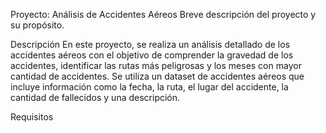 Proyecto: Análisis de Accidentes Aéreos
Breve descripción del proyecto y su propósito.

Descripción
En este proyecto, se realiza un análisis detallado de los accidentes aéreos con el objetivo de comprender la gravedad de los accidentes, identificar las rutas más peligrosas y los meses con mayor cantidad de accidentes. Se utiliza un dataset de accidentes aéreos que incluye información como la fecha, la ruta, el lugar del accidente, la cantidad de fallecidos y una descripción.

Requisitos
